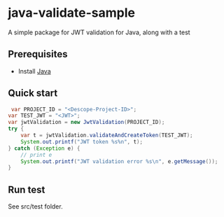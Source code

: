 # java-validate-sample
A simple package for JWT validation for Java, along with a test

## Prerequisites 
- Install [Java](https://www.java.com/en/download)

## Quick start

```java
 var PROJECT_ID = "<Descope-Project-ID>";
var TEST_JWT = "<JWT>";
var jwtValidation = new JwtValidation(PROJECT_ID);
try {
    var t = jwtValidation.validateAndCreateToken(TEST_JWT);
    System.out.printf("JWT token %s%n", t);
} catch (Exception e) {
    // print e
    System.out.printf("JWT validation error %s\n", e.getMessage());
}
```
 
## Run test
See src/test folder.